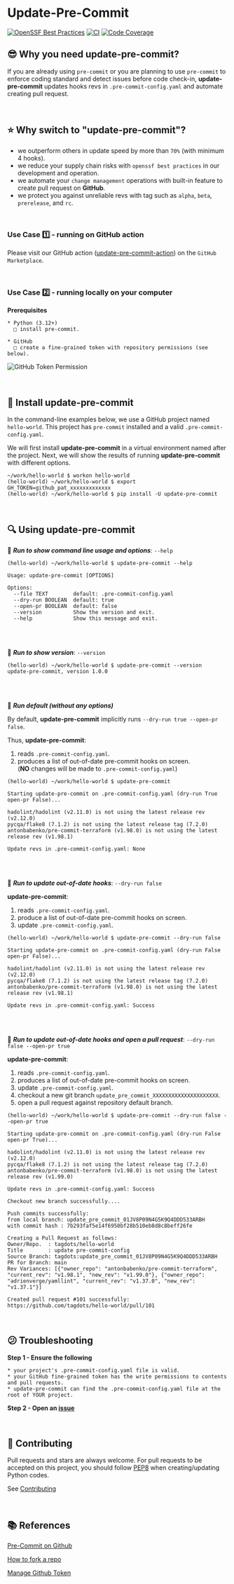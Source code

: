 # Update-Pre-Commit

[![OpenSSF Best Practices](https://www.bestpractices.dev/projects/10601/badge)](https://www.bestpractices.dev/projects/10601) [![CI](https://github.com/tagdots/update-pre-commit/actions/workflows/ci.yaml/badge.svg)](https://github.com/tagdots/update-pre-commit/actions/workflows/ci.yaml) [![Code Coverage](https://img.shields.io/endpoint?url=https://raw.githubusercontent.com/tagdots/update-pre-commit/refs/heads/badge/coverage.json)](https://github.com/tagdots/update-pre-commit/actions/workflows/cron-coverage.yaml)

## 😎 Why you need update-pre-commit?
If you are already using `pre-commit` or you are planning to use `pre-commit` to enforce coding standard and detect issues before code check-in, **update-pre-commit** updates hooks revs in `.pre-commit-config.yaml` and automate creating pull request.

<br>

## ⭐ Why switch to "update-pre-commit"?
- we outperform others in update speed by more than `70%` (with minimum 4 hooks).
- we reduce your supply chain risks with `openssf best practices` in our development and operation.
- we automate your `change management` operations with built-in feature to create pull request on **GitHub**.
- we protect you against unreliable revs with tag such as `alpha`, `beta`, `prerelease`, and `rc`.

<br>

### Use Case 1️⃣ - running on GitHub action
Please visit our GitHub action ([update-pre-commit-action](https://github.com/marketplace/actions/update-pre-commit-action)) on the `GitHub Marketplace`.

<br>

### Use Case 2️⃣ - running locally on your computer
**Prerequisites**
```
* Python (3.12+)
  □ install pre-commit.

* GitHub
  □ create a fine-grained token with repository permissions (see below).
```

![GitHub Token Permission](https://raw.githubusercontent.com/tagdots/update-pre-commit/refs/heads/main/assets/github_token-permissions.png)

<br>

## 🔆 Install update-pre-commit

In the command-line examples below, we use a GitHub project named `hello-world`.  This project has `pre-commit` installed and a valid `.pre-commit-config.yaml`.

We will first install **update-pre-commit** in a virtual environment named after the project.  Next, we will show the results of running **update-pre-commit** with different options.

```
~/work/hello-world $ workon hello-world
(hello-world) ~/work/hello-world $ export GH_TOKEN=github_pat_xxxxxxxxxxxxx
(hello-world) ~/work/hello-world $ pip install -U update-pre-commit
```

<br>

## 🔍 Using update-pre-commit

🏃 _**Run to show command line usage and options**_: `--help`

```
(hello-world) ~/work/hello-world $ update-pre-commit --help

Usage: update-pre-commit [OPTIONS]

Options:
  --file TEXT        default: .pre-commit-config.yaml
  --dry-run BOOLEAN  default: true
  --open-pr BOOLEAN  default: false
  --version          Show the version and exit.
  --help             Show this message and exit.
```

<br><br>

🏃 _**Run to show version**_: `--version`

```
(hello-world) ~/work/hello-world $ update-pre-commit --version
update-pre-commit, version 1.0.0
```

<br><br>

🏃 _**Run default (without any options)**_

By default, **update-pre-commit** implicitly runs `--dry-run true --open-pr false`.

Thus, **update-pre-commit**:
1. reads `.pre-commit-config.yaml`.
1. produces a list of out-of-date pre-commit hooks on screen.<br>
(**NO** changes will be made to `.pre-commit-config.yaml`)

```
(hello-world) ~/work/hello-world $ update-pre-commit

Starting update-pre-commit on .pre-commit-config.yaml (dry-run True open-pr False)...

hadolint/hadolint (v2.11.0) is not using the latest release rev (v2.12.0)
pycqa/flake8 (7.1.2) is not using the latest release tag (7.2.0)
antonbabenko/pre-commit-terraform (v1.98.0) is not using the latest release rev (v1.98.1)

Update revs in .pre-commit-config.yaml: None
```

<br><br>

🏃 _**Run to update out-of-date hooks**_: `--dry-run false`

**update-pre-commit**:
1. reads `.pre-commit-config.yaml`.
1. produce a list of out-of-date pre-commit hooks on screen.
1. update `.pre-commit-config.yaml`.

```
(hello-world) ~/work/hello-world $ update-pre-commit --dry-run false

Starting update-pre-commit on .pre-commit-config.yaml (dry-run False open-pr False)...

hadolint/hadolint (v2.11.0) is not using the latest release rev (v2.12.0)
pycqa/flake8 (7.1.2) is not using the latest release tag (7.2.0)
antonbabenko/pre-commit-terraform (v1.98.0) is not using the latest release rev (v1.98.1)

Update revs in .pre-commit-config.yaml: Success
```

<br><br>

🏃 _**Run to update out-of-date hooks and open a pull request**_: `--dry-run false --open-pr true`

**update-pre-commit**:
1. reads `.pre-commit-config.yaml`.
1. produces a list of out-of-date pre-commit hooks on screen.
1. update `.pre-commit-config.yaml`.
1. checkout a new git branch `update_pre_commit_XXXXXXXXXXXXXXXXXXXXX`.
1. open a pull request against repository default branch.
```
(hello-world) ~/work/hello-world $ update-pre-commit --dry-run false --open-pr true

Starting update-pre-commit on .pre-commit-config.yaml (dry-run False open-pr True)...

hadolint/hadolint (v2.11.0) is not using the latest release rev (v2.12.0)
pycqa/flake8 (7.1.2) is not using the latest release tag (7.2.0)
antonbabenko/pre-commit-terraform (v1.98.0) is not using the latest release rev (v1.99.0)

Update revs in .pre-commit-config.yaml: Success

Checkout new branch successfully....

Push commits successfully:
from local branch: update_pre_commit_01JV8P09N4G5K9Q4DDD533ARBH
with commit hash : 7b293faf5e14f6950bf28b510eb8d8c8beff26fe

Creating a Pull Request as follows:
Owner/Repo.  : tagdots/hello-world
Title        : update pre-commit-config
Source Branch: tagdots:update_pre_commit_01JV8P09N4G5K9Q4DDD533ARBH
PR for Branch: main
Rev Variances: [{"owner_repo": "antonbabenko/pre-commit-terraform", "current_rev": "v1.98.1", "new_rev": "v1.99.0"}, {"owner_repo": "adrienverge/yamllint", "current_rev": "v1.37.0", "new_rev": "v1.37.1"}]

Created pull request #101 successfully: https://github.com/tagdots/hello-world/pull/101
```

<br>

## 😕  Troubleshooting

**Step 1 - Ensure the following**

```
* your project's .pre-commit-config.yaml file is valid.
* your GitHub fine-grained token has the write permissions to contents and pull requests.
* update-pre-commit can find the .pre-commit-config.yaml file at the root of YOUR project.
```

**Step 2 - Open an [issue][issues]**

<br>

## 🙏  Contributing

Pull requests and stars are always welcome.  For pull requests to be accepted on this project, you should follow [PEP8][pep8] when creating/updating Python codes.

See [Contributing][contributing]

<br>

## 📚 References

[Pre-Commit on Github](https://github.com/pre-commit/pre-commit-hooks)

[How to fork a repo](https://docs.github.com/en/pull-requests/collaborating-with-pull-requests/working-with-forks/fork-a-repo)

[Manage Github Token](https://docs.github.com/en/authentication/keeping-your-account-and-data-secure/managing-your-personal-access-tokens)

<br>

[contributing]: https://github.com/tagdots/update-pre-commit/blob/main/CONTRIBUTING.md
[issues]: https://github.com/tagdots/update-pre-commit/issues
[pep8]: https://google.github.io/styleguide/pyguide.html
